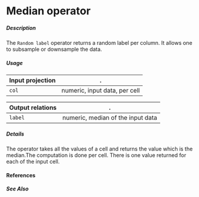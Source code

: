 # Median operator

##### Description

The `Random label` operator returns a random label per column. It allows one to subsample or downsample the data.

##### Usage

Input projection|.
---|---
`col`        | numeric, input data, per cell 

Output relations|.
---|---
`label`        | numeric, median of the input data

##### Details

The operator takes all the values of a cell and returns the value which is the median.The computation is done per cell. There is one value returned for each of the input cell.

#### References


##### See Also


